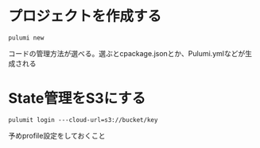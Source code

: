 # プロジェクトを作成する

```
pulumi new 
```

コードの管理方法が選べる。選ぶとcpackage.jsonとか、Pulumi.ymlなどが生成される

# State管理をS3にする

```
pulumit login ---cloud-url=s3://bucket/key
```

予めprofile設定をしておくこと


